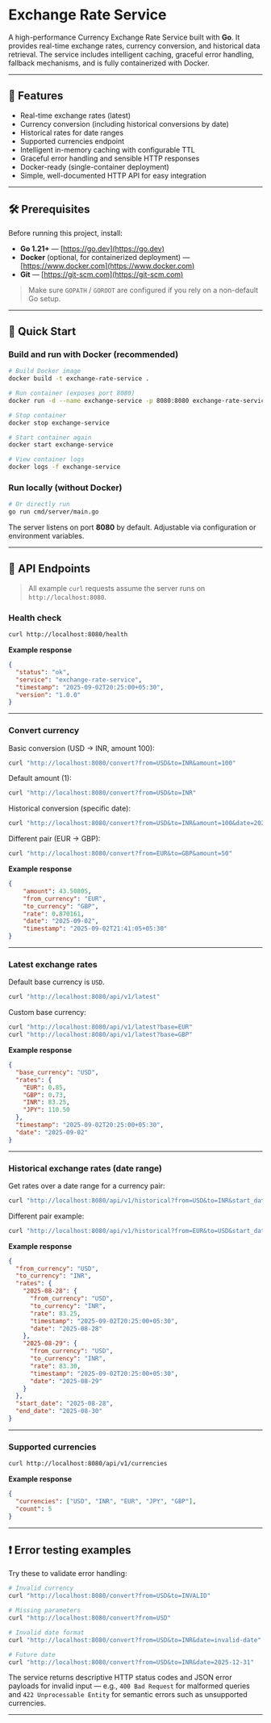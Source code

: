 # Exchange Rate Service

A high-performance Currency Exchange Rate Service built with **Go**. It provides real-time exchange rates, currency conversion, and historical data retrieval. The service includes intelligent caching, graceful error handling, fallback mechanisms, and is fully containerized with Docker.

---

## 🧩 Features

* Real-time exchange rates (latest)
* Currency conversion (including historical conversions by date)
* Historical rates for date ranges
* Supported currencies endpoint
* Intelligent in-memory caching with configurable TTL
* Graceful error handling and sensible HTTP responses
* Docker-ready (single-container deployment)
* Simple, well-documented HTTP API for easy integration

---

## 🛠️ Prerequisites

Before running this project, install:

* **Go 1.21+** — [https://go.dev](https://go.dev)
* **Docker** (optional, for containerized deployment) — [https://www.docker.com](https://www.docker.com)
* **Git** — [https://git-scm.com](https://git-scm.com)

> Make sure `GOPATH` / `GOROOT` are configured if you rely on a non-default Go setup.

---

## 🚀 Quick Start

### Build and run with Docker (recommended)

```bash
# Build Docker image
docker build -t exchange-rate-service .

# Run container (exposes port 8080)
docker run -d --name exchange-service -p 8080:8080 exchange-rate-service

# Stop container
docker stop exchange-service

# Start container again
docker start exchange-service

# View container logs
docker logs -f exchange-service
```

### Run locally (without Docker)

```bash
# Or directly run
go run cmd/server/main.go 
```

The server listens on port **8080** by default. Adjustable via configuration or environment variables.

---

## 📡 API Endpoints

> All example `curl` requests assume the server runs on `http://localhost:8080`.

### Health check

```bash
curl http://localhost:8080/health
```

**Example response**

```json
{
  "status": "ok",
  "service": "exchange-rate-service",
  "timestamp": "2025-09-02T20:25:00+05:30",
  "version": "1.0.0"
}
```

---

### Convert currency

Basic conversion (USD → INR, amount 100):

```bash
curl "http://localhost:8080/convert?from=USD&to=INR&amount=100"
```

Default amount (1):

```bash
curl "http://localhost:8080/convert?from=USD&to=INR"
```

Historical conversion (specific date):

```bash
curl "http://localhost:8080/convert?from=USD&to=INR&amount=100&date=2025-08-01"
```

Different pair (EUR → GBP):

```bash
curl "http://localhost:8080/convert?from=EUR&to=GBP&amount=50"
```

**Example response**

```json
{
    "amount": 43.50805,
    "from_currency": "EUR",
    "to_currency": "GBP",
    "rate": 0.870161,
    "date": "2025-09-02",
    "timestamp": "2025-09-02T21:41:05+05:30"
}
```

---

### Latest exchange rates

Default base currency is `USD`.

```bash
curl "http://localhost:8080/api/v1/latest"
```

Custom base currency:

```bash
curl "http://localhost:8080/api/v1/latest?base=EUR"
curl "http://localhost:8080/api/v1/latest?base=GBP"
```

**Example response**

```json
{
  "base_currency": "USD",
  "rates": {
    "EUR": 0.85,
    "GBP": 0.73,
    "INR": 83.25,
    "JPY": 110.50
  },
  "timestamp": "2025-09-02T20:25:00+05:30",
  "date": "2025-09-02"
}
```

---

### Historical exchange rates (date range)

Get rates over a date range for a currency pair:

```bash
curl "http://localhost:8080/api/v1/historical?from=USD&to=INR&start_date=2025-08-28&end_date=2025-08-30"
```

Different pair example:

```bash
curl "http://localhost:8080/api/v1/historical?from=EUR&to=USD&start_date=2025-08-01&end_date=2025-08-05"
```

**Example response**

```json
{
  "from_currency": "USD",
  "to_currency": "INR",
  "rates": {
    "2025-08-28": {
      "from_currency": "USD",
      "to_currency": "INR",
      "rate": 83.25,
      "timestamp": "2025-09-02T20:25:00+05:30",
      "date": "2025-08-28"
    },
    "2025-08-29": {
      "from_currency": "USD",
      "to_currency": "INR",
      "rate": 83.30,
      "timestamp": "2025-09-02T20:25:00+05:30",
      "date": "2025-08-29"
    }
  },
  "start_date": "2025-08-28",
  "end_date": "2025-08-30"
}
```

---

### Supported currencies

```bash
curl http://localhost:8080/api/v1/currencies
```

**Example response**

```json
{
  "currencies": ["USD", "INR", "EUR", "JPY", "GBP"],
  "count": 5
}
```

---

## ❗ Error testing examples

Try these to validate error handling:

```bash
# Invalid currency
curl "http://localhost:8080/convert?from=USD&to=INVALID"

# Missing parameters
curl "http://localhost:8080/convert?from=USD"

# Invalid date format
curl "http://localhost:8080/convert?from=USD&to=INR&date=invalid-date"

# Future date
curl "http://localhost:8080/convert?from=USD&to=INR&date=2025-12-31"
```

The service returns descriptive HTTP status codes and JSON error payloads for invalid input — e.g., `400 Bad Request` for malformed queries and `422 Unprocessable Entity` for semantic errors such as unsupported currencies.

---

